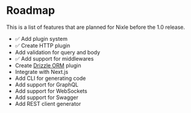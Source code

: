 # Roadmap

This is a list of features that are planned for Nixle before the 1.0 release.

- ✅ Add plugin system
- ✅ Create HTTP plugin
- Add validation for query and body
- ✅ Add support for middlewares
- Create [Drizzle ORM](https://orm.drizzle.team/) plugin
- Integrate with Next.js
- Add CLI for generating code
- Add support for GraphQL
- Add support for WebSockets
- Add support for Swagger
- Add REST client generator
